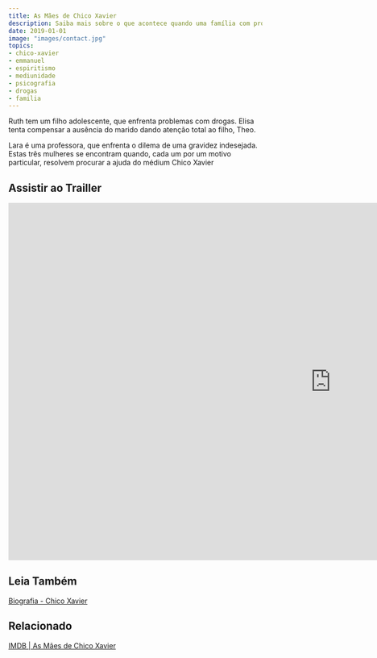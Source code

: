 ```yaml
---
title: As Mães de Chico Xavier
description: Saiba mais sobre o que acontece quando uma família com problema com drogas decide procurar Chico Xavier.
date: 2019-01-01
image: "images/contact.jpg"
topics: 
- chico-xavier
- emmanuel
- espiritismo
- mediunidade
- psicografia
- drogas
- familia
---
```


Ruth tem um filho adolescente, que enfrenta problemas com drogas. Elisa tenta
compensar a ausência do marido dando atenção total ao filho, Theo. 

Lara é uma professora, que enfrenta o dilema de uma gravidez indesejada. Estas
três mulheres se encontram quando, cada um por um motivo particular, resolvem
procurar a ajuda do médium Chico Xavier 

## Assistir ao Trailler
<iframe width="1280" height="709" src="https://www.youtube.com/watch?v=GR3Q4n8g8rs" frameborder="0" allow="accelerometer; autoplay; encrypted-media; gyroscope; picture-in-picture" allowfullscreen></iframe>

## Leia Também
[Biografia - Chico Xavier](/bio/chico-xavier)  

## Relacionado
[IMDB | As Mães de Chico Xavier](https://www.imdb.com/title/tt1882041/)
